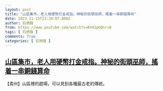 ```yaml
---
layout: post
title: "山區集市，老人用硬幣打金戒指。神秘的街頭巫師，搖着一串銅錢算命"
date: 2023-11-15T23:30:07.000Z
author: 石炳鋒
from: https://www.youtube.com/watch?v=KV41pGQnrv8
tags: [ 石炳锋 ]
comments: True
categories: [ 石炳锋 ]
---
```

<!--1700091007000-->
[山區集市，老人用硬幣打金戒指。神秘的街頭巫師，搖着一串銅錢算命](https://www.youtube.com/watch?v=KV41pGQnrv8)
------

<div>
【貴州】山區裡的趕場，可以見到各種最古老的傳統。
</div>
